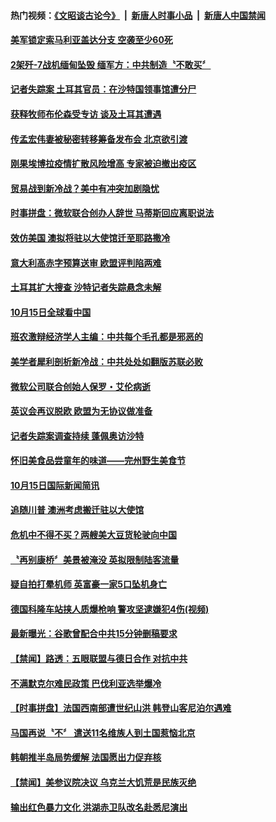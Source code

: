 #### 热门视频：[《文昭谈古论今》](https://github.com/gfw-breaker/wenzhao/blob/master/README.md?t=10170933) &nbsp;|&nbsp; [新唐人时事小品](https://github.com/gfw-breaker/ntdtv-comedy/blob/master/README.md?t=10170933) &nbsp;|&nbsp; [新唐人中国禁闻](https://github.com/gfw-breaker/ntdtv-news/blob/master/README.md?t=10170933)

#### [美军锁定索马利亚盖达分支 空袭至少60死](../pages/news202/a1395703.md?t=10170933) 

#### [2架歼-7战机缅甸坠毁 缅军方：中共制造〝不敢买〞](../pages/news202/a1395697.md?t=10170933) 

#### [记者失踪案 土耳其官员：在沙特国领事馆遭分尸](../pages/news202/a1395677.md?t=10170933) 

#### [获释牧师布伦森受专访 谈及土耳其遭遇](../pages/news202/a1395647.md?t=10170933) 


#### [传孟宏伟妻被秘密转移筹备发布会 北京欲引渡](../pages/news202/a1395606.md?t=10170933) 

#### [刚果埃博拉疫情扩散风险增高 专家被迫撤出疫区](../pages/news202/a1395622.md?t=10170933) 

#### [贸易战到新冷战？美中有冲突加剧隐忧](../pages/news202/a1395648.md?t=10170933) 

#### [时事拼盘：微软联合创办人辞世 马蒂斯回应离职说法](../pages/news202/a1395637.md?t=10170933) 

#### [效仿美国 澳拟将驻以大使馆迁至耶路撒冷](../pages/news202/a1395632.md?t=10170933) 

#### [意大利高赤字预算送审 欧盟评判陷两难](../pages/news202/a1395630.md?t=10170933) 

#### [土耳其扩大搜查 沙特记者失踪悬念未解](../pages/news202/a1395629.md?t=10170933) 

#### [10月15日全球看中国](../pages/news202/a1395627.md?t=10170933) 

#### [班农激辩经济学人主编：中共每个毛孔都是邪恶的](../pages/news202/a1395621.md?t=10170933) 


#### [美学者犀利剖析新冷战：中共处处如翻版苏联必败](../pages/news202/a1395599.md?t=10170933) 

#### [微软公司联合创始人保罗・艾伦病逝](../pages/news202/a1395595.md?t=10170933) 

#### [英议会再议脱欧 欧盟为无协议做准备](../pages/news202/a1395593.md?t=10170933) 

#### [记者失踪案调查持续 蓬佩奥访沙特](../pages/news202/a1395589.md?t=10170933) 


#### [怀旧美食品尝童年的味道——完州野生美食节](../pages/news202/a1395572.md?t=10170933) 

#### [10月15日国际新闻简讯](../pages/news202/a1395571.md?t=10170933) 

#### [追随川普 澳洲考虑搬迁驻以大使馆](../pages/news202/a1395565.md?t=10170933) 

#### [危机中不得不买？两艘美大豆货轮驶向中国](../pages/news202/a1395567.md?t=10170933) 

#### [〝再别康桥〞美景被淹没 英拟限制陆客流量](../pages/news202/a1395555.md?t=10170933) 

#### [疑自拍打晕机师 英富豪一家5口坠机身亡](../pages/news202/a1395552.md?t=10170933) 

#### [德国科隆车站挟人质爆枪响 警攻坚逮嫌犯4伤(视频)](../pages/news202/a1395541.md?t=10170933) 

#### [最新曝光：谷歌曾配合中共15分钟删稿要求](../pages/news202/a1395527.md?t=10170933) 

#### [【禁闻】路透：五眼联盟与德日合作 对抗中共](../pages/news202/a1395509.md?t=10170933) 

#### [不满默克尔难民政策 巴伐利亚选举爆冷](../pages/news202/a1395483.md?t=10170933) 

#### [【时事拼盘】法国西南部遭世纪山洪 韩登山客尼泊尔遇难](../pages/news202/a1395490.md?t=10170933) 

#### [马国再说〝不〞 遣送11名维族人到土国惹恼北京](../pages/news202/a1395491.md?t=10170933) 

#### [韩朝推半岛局势缓解 法国愿出力促弃核](../pages/news202/a1395481.md?t=10170933) 

#### [【禁闻】美参议院决议 乌克兰大饥荒是民族灭绝](../pages/news202/a1395474.md?t=10170933) 

#### [输出红色暴力文化 洪湖赤卫队改名赴悉尼演出](../pages/news202/a1395467.md?t=10170933) 

